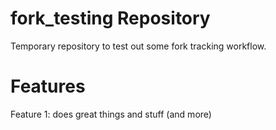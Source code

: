 fork_testing Repository
=======================

Temporary repository to test out some fork tracking workflow.

Features
========

Feature 1: does great things and stuff (and more)
